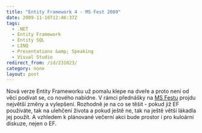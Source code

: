 ```yaml
---
title: "Entity Framework 4 - MS Fest 2009"
date: 2009-11-16T12:46:37Z
tags:
  - .NET
  - Entity Framework
  - Entity SQL
  - LINQ
  - Presentations &amp; Speaking
  - Visual Studio
redirect_from: /id/231023/
category: none
layout: post
---
```

Nová verze Entity Frameworku už pomalu klepe na dveře a proto není od věci podívat se, co nového nabídne. V rámci přednášky na [MS Festu][1] projdu největší změny a vylepšení. Rozhodně je na co se těšit - pokud již EF používáte, tak na ulehčení života a pokud ještě ne, tak na ještě větší lákadla jej použít. A vzhledem k plánované večerní akci bude prostor i pro kuloární diskuze, nejen o EF.

[1]: http://www.ms-fest.cz/